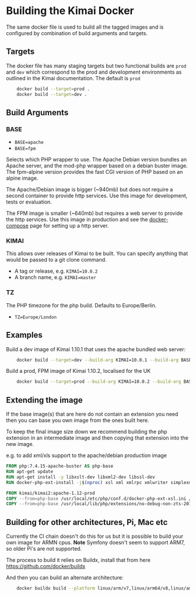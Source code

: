 # Building the Kimai Docker

The same docker file is used to build all the tagged images and is configured by combination of build arguments and targets.

## Targets

The docker file has many staging targets but two functional builds are `prod` and `dev` which correspond to the prod and development environments as outlined in the Kimai documentation.  The default is `prod`

```bash
    docker build --target=prod .
    docker build --target=dev .
```

## Build Arguments

### BASE

* `BASE=apache`
* `BASE=fpm`

Selects which PHP wrapper to use.  The Apache Debian version bundles an Apache server, and the mod-php wrapper based on a debian buster image.  The fpm-alpine version provides the fast CGI version of PHP based on an alpine image.

The Apache/Debian image is bigger (~940mb) but does not require a second container to provide http services.  Use this image for development, tests or evaluation.

The FPM image is smaller (~640mb) but requires a web server to provide the http services.  Use this image in production and see the [docker-compose](docker-compose.md) page for setting up a http server.

### KIMAI

This allows over releases of Kimai to be built.  You can specify anything that would be passed to a git clone command.

* A tag or release, e.g. `KIMAI=10.0.2`
* A branch name, e.g. `KIMAI=master`

### TZ

The PHP timezone for the php build.  Defaults to Europe/Berlin.

* `TZ=Europe/London`

## Examples

Build a dev image of Kimai 1.10.1 that uses the apache bundled web server:

```bash
    docker build --target=dev --build-arg KIMAI=10.0.1 --build-arg BASE=apache .
```

Build a prod, FPM image of Kimai 1.10.2, localised for the UK

```bash
    docker build --target=prod --build-arg KIMAI=10.0.2 --build-arg BASE=fpm --build-arg TZ=Europe/London .
```

## Extending the image

If the base image(s) that are here do not contain an extension you need then you can base you own image from the ones built here.

To keep the final image size down we recommend building the php extension in an intermediate image and then copying that extension into the new image.

e.g. to add xml/xls support to the apache/debian production image

```dockerfile
FROM php:7.4.15-apache-buster AS php-base
RUN apt-get update
RUN apt-get install -y libxslt-dev libxml2-dev libssl-dev
RUN docker-php-ext-install -j$(nproc) xsl xml xmlrpc xmlwriter simplexml

FROM kimai/kimai2:apache-1.12-prod
COPY --from=php-base /usr/local/etc/php/conf.d/docker-php-ext-xsl.ini /usr/local/etc/php/conf.d/docker-php-ext-xsl.ini
COPY --from=php-base /usr/local/lib/php/extensions/no-debug-non-zts-20190902/xsl.so /usr/local/lib/php/extensions/no-debug-non-zts-20190902/xsl.so

```

## Building for other architectures, Pi, Mac etc

Currently the CI chain doesn't do this for us but it is possible to build your own image for ARMN cpus. **Note** Symfony doesn't seem to support ARM7, so older Pi's are not supported.

The process to build it relies on Buildx, install that from here <https://github.com/docker/buildx>

And then you can build an alternate architecture:

```bash
    docker buildx build --platform linux/arm/v7,linux/arm64/v8,linux/amd64 -t kimai/kimai2:multi .
```
